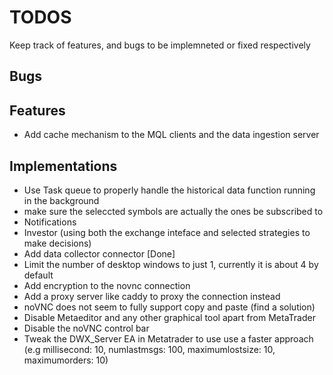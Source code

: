 # TODOS

Keep track of features, and bugs to be implemneted or fixed respectively

## Bugs

## Features

- Add cache mechanism to the MQL clients and the data ingestion server

## Implementations

- Use Task queue to properly handle the historical data function running in the background
- make sure the seleccted symbols are actually the ones be subscribed to
- Notifications
- Investor (using both the exchange inteface and selected strategies to make decisions)
- Add data collector connector [Done]
- Limit the number of desktop windows to just 1, currently it is about 4 by default
- Add encryption to the novnc connection
- Add a proxy server like caddy to proxy the connection instead
- noVNC does not seem to fully support copy and paste (find a solution)
- Disable Metaeditor and any other graphical tool apart from MetaTrader
- Disable the noVNC control bar
- Tweak the DWX_Server EA in Metatrader to use use a faster approach (e.g millisecond: 10, numlastmsgs: 100, maximumlostsize: 10, maximumorders: 10)
